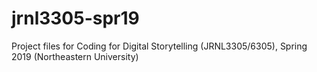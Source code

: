 # jrnl3305-spr19
Project files for Coding for Digital Storytelling (JRNL3305/6305), Spring 2019 (Northeastern University)
